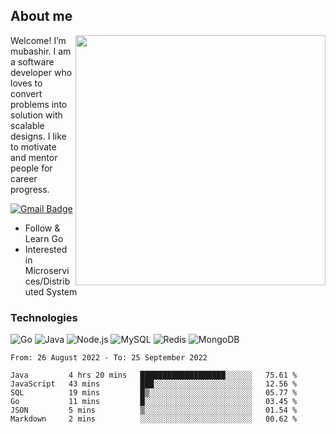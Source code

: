 ## About me

<img align="right" src="https://github-readme-stats-zhiwei-feng.vercel.app/api?username=mub4shir&show_icons=true" width="400" />

Welcome! I’m mubashir. I am a software developer who loves to convert problems into solution with scalable designs. I like to motivate and mentor people for career progress.

[![Gmail Badge](https://img.shields.io/badge/-mubashir11131719@gmail.com-c14438?style=flat-square&logo=Gmail&logoColor=white&link=mailto:mubashir11131719@gmail.com)](mailto:mubashir11131719@gmail.com)




- Follow & Learn Go
- Interested in Microservices/Distributed System


### Technologies
![Go](https://img.shields.io/badge/-Go-000000?style=flat-square&logo=go)
![Java](https://img.shields.io/badge/-Java-E34A86?style=flat-square&logo=java)
![Node.js](https://img.shields.io/badge/-Node.js-000000?style=flat-square&logo=node.js)
![MySQL](https://img.shields.io/badge/-MySQL-orange?style=flat-square&logo=MySQL)
![Redis](https://img.shields.io/badge/-Redis-black?style=flat-square&logo=Redis)
![MongoDB](https://img.shields.io/badge/-MongoDB-000000?style=flat-square&logo=mongodb)






<!--START_SECTION:waka-->

```text
From: 26 August 2022 - To: 25 September 2022

Java         4 hrs 20 mins   ███████████████████░░░░░░   75.61 %
JavaScript   43 mins         ███░░░░░░░░░░░░░░░░░░░░░░   12.56 %
SQL          19 mins         █▒░░░░░░░░░░░░░░░░░░░░░░░   05.77 %
Go           11 mins         █░░░░░░░░░░░░░░░░░░░░░░░░   03.45 %
JSON         5 mins          ▒░░░░░░░░░░░░░░░░░░░░░░░░   01.54 %
Markdown     2 mins          ░░░░░░░░░░░░░░░░░░░░░░░░░   00.62 %
```

<!--END_SECTION:waka-->
</p>


